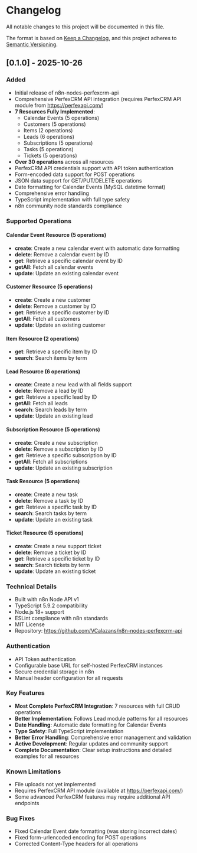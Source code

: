 # Changelog

All notable changes to this project will be documented in this file.

The format is based on [Keep a Changelog](https://keepachangelog.com/en/1.0.0/),
and this project adheres to [Semantic Versioning](https://semver.org/spec/v2.0.0.html).

## [0.1.0] - 2025-10-26

### Added

- Initial release of n8n-nodes-perfexcrm-api
- Comprehensive PerfexCRM API integration (requires PerfexCRM API module from https://perfexapi.com/)
- **7 Resources Fully Implemented**:
  - Calendar Events (5 operations)
  - Customers (5 operations)
  - Items (2 operations)
  - Leads (6 operations)
  - Subscriptions (5 operations)
  - Tasks (5 operations)
  - Tickets (5 operations)
- **Over 30 operations** across all resources
- PerfexCRM API credentials support with API token authentication
- Form-encoded data support for POST operations
- JSON data support for GET/PUT/DELETE operations
- Date formatting for Calendar Events (MySQL datetime format)
- Comprehensive error handling
- TypeScript implementation with full type safety
- n8n community node standards compliance

### Supported Operations

#### Calendar Event Resource (5 operations)
- **create**: Create a new calendar event with automatic date formatting
- **delete**: Remove a calendar event by ID
- **get**: Retrieve a specific calendar event by ID
- **getAll**: Fetch all calendar events
- **update**: Update an existing calendar event

#### Customer Resource (5 operations)
- **create**: Create a new customer
- **delete**: Remove a customer by ID
- **get**: Retrieve a specific customer by ID
- **getAll**: Fetch all customers
- **update**: Update an existing customer

#### Item Resource (2 operations)
- **get**: Retrieve a specific item by ID
- **search**: Search items by term

#### Lead Resource (6 operations)
- **create**: Create a new lead with all fields support
- **delete**: Remove a lead by ID
- **get**: Retrieve a specific lead by ID
- **getAll**: Fetch all leads
- **search**: Search leads by term
- **update**: Update an existing lead

#### Subscription Resource (5 operations)
- **create**: Create a new subscription
- **delete**: Remove a subscription by ID
- **get**: Retrieve a specific subscription by ID
- **getAll**: Fetch all subscriptions
- **update**: Update an existing subscription

#### Task Resource (5 operations)
- **create**: Create a new task
- **delete**: Remove a task by ID
- **get**: Retrieve a specific task by ID
- **search**: Search tasks by term
- **update**: Update an existing task

#### Ticket Resource (5 operations)
- **create**: Create a new support ticket
- **delete**: Remove a ticket by ID
- **get**: Retrieve a specific ticket by ID
- **search**: Search tickets by term
- **update**: Update an existing ticket

### Technical Details

- Built with n8n Node API v1
- TypeScript 5.9.2 compatibility
- Node.js 18+ support
- ESLint compliance with n8n standards
- MIT License
- Repository: https://github.com/VCalazans/n8n-nodes-perfexcrm-api

### Authentication

- API Token authentication
- Configurable base URL for self-hosted PerfexCRM instances
- Secure credential storage in n8n
- Manual header configuration for all requests

### Key Features

- **Most Complete PerfexCRM Integration**: 7 resources with full CRUD operations
- **Better Implementation**: Follows Lead module patterns for all resources
- **Date Handling**: Automatic date formatting for Calendar Events
- **Type Safety**: Full TypeScript implementation
- **Better Error Handling**: Comprehensive error management and validation
- **Active Development**: Regular updates and community support
- **Complete Documentation**: Clear setup instructions and detailed examples for all resources

### Known Limitations

- File uploads not yet implemented
- Requires PerfexCRM API module (available at https://perfexapi.com/)
- Some advanced PerfexCRM features may require additional API endpoints

### Bug Fixes

- Fixed Calendar Event date formatting (was storing incorrect dates)
- Fixed form-urlencoded encoding for POST operations
- Corrected Content-Type headers for all operations
